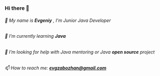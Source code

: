 ### Hi there 👋

######  💬 My name is ***Evgeniy*** , I'm Junior Java Developer
######  🌱 I’m currently learning ***Java***
######  🤔 I’m looking for help with Java mentoring or Java ***open source*** project
######  📫 How to reach me: ***evgzabozhan@gmail.com***

<!--
**evgzabozhan/evgzabozhan** is a ✨ _special_ ✨ repository because its `README.md` (this file) appears on your GitHub profile.

Here are some ideas to get you started:

- 🔭 I’m currently working on ...
- 🌱 I’m currently learning ...
- 👯 I’m looking to collaborate on ...
- 🤔 I’m looking for help with ...
- 💬 Ask me about ...
- 📫 How to reach me: ...
- 😄 Pronouns: ...
- ⚡ Fun fact: ...
-->

